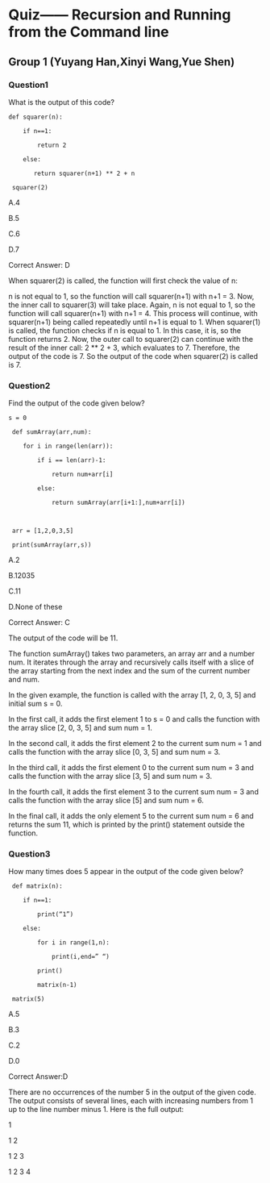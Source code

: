 # Quiz—— Recursion and Running from the Command line

## Group 1 (Yuyang Han,Xinyi Wang,Yue Shen)

### Question1

What is the output of this code?

```
def squarer(n):

    if n==1:

        return 2

    else:

       return squarer(n+1) ** 2 + n

 squarer(2)
```

A.4

B.5

C.6

D.7

Correct Answer: D

When squarer(2) is called, the function will first check the value of n:

n is not equal to 1, so the function will call squarer(n+1) with n+1 = 3.
Now, the inner call to squarer(3) will take place. Again, n is not equal to 1, so the function will call squarer(n+1) with n+1 = 4.
This process will continue, with squarer(n+1) being called repeatedly until n+1 is equal to 1.
When squarer(1) is called, the function checks if n is equal to 1. In this case, it is, so the function returns 2.
Now, the outer call to squarer(2) can continue with the result of the inner call: 2 ** 2 + 3, which evaluates to 7.
Therefore, the output of the code is 7.
So the output of the code when squarer(2) is called is 7.


### Question2
Find the output of the code given below?
```
s = 0

 def sumArray(arr,num):

    for i in range(len(arr)):

        if i == len(arr)-1:

            return num+arr[i]

        else:

            return sumArray(arr[i+1:],num+arr[i])

 

 arr = [1,2,0,3,5]

 print(sumArray(arr,s))
```


A.2

B.12035

C.11

D.None of these

Correct Answer: C

The output of the code will be 11.

The function sumArray() takes two parameters, an array arr and a number num. It iterates through the array and recursively calls itself with a slice of the array starting from the next index and the sum of the current number and num.

In the given example, the function is called with the array [1, 2, 0, 3, 5] and initial sum s = 0.

In the first call, it adds the first element 1 to s = 0 and calls the function with the array slice [2, 0, 3, 5] and sum num = 1.

In the second call, it adds the first element 2 to the current sum num = 1 and calls the function with the array slice [0, 3, 5] and sum num = 3.

In the third call, it adds the first element 0 to the current sum num = 3 and calls the function with the array slice [3, 5] and sum num = 3.

In the fourth call, it adds the first element 3 to the current sum num = 3 and calls the function with the array slice [5] and sum num = 6.

In the final call, it adds the only element 5 to the current sum num = 6 and returns the sum 11, which is printed by the print() statement outside the function.

### Question3
How many times does 5 appear in the output of the code given below?
 
```
 def matrix(n):

    if n==1:

        print(“1”)

    else:

        for i in range(1,n):

            print(i,end=” “)

        print()

        matrix(n-1)

 matrix(5)
```

A.5

B.3

C.2

D.0

Correct Answer:D

There are no occurrences of the number 5 in the output of the given code. The output consists of several lines, each with increasing numbers from 1 up to the line number minus 1. Here is the full output:

1

1 2

1 2 3

1 2 3 4
